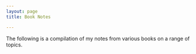 ```yaml
---
layout: page
title: Book Notes

---
```


The following is a compilation of my notes from various books on a range of topics. 
<!--stackedit_data:
eyJoaXN0b3J5IjpbLTI1MDQzMjMzMl19
-->